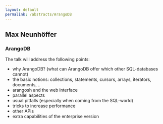 ```yaml
---
layout: default
permalink: /abstracts/ArangoDB
---
```


## Max Neunhöffer

### ArangoDB

The talk will address the following points:
* why ArangoDB? (what can ArangoDB offer which other SQL-databases cannot)
* the basic notions: collections, statements, cursors, arrays, iterators, documents, ..
* arangosh and the web interface
* parallel aspects
* usual pitfalls (especially when coming from the SQL-world)
* tricks to increase performance
* other APIs
* extra capabilities of the enterprise version
